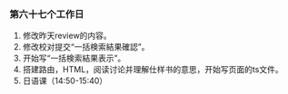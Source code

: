 ### 第六十七个工作日
1. 修改昨天review的内容。
2. 修改校对提交“一括検索結果確認”。
3. 开始写“一括検索結果表示”。
4. 搭建路由，HTML，阅读讨论并理解仕样书的意思，开始写页面的ts文件。
5. 日语课（14:50-15:40）
<!--  九点十分 -->